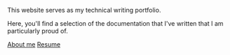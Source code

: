 This website serves as my technical writing portfolio. 

Here, you'll find a selection of the documentation that I've written that I am particularly proud of.

[About me](about.md)
[Resume](resume.md)

